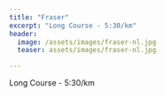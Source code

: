 ```yaml
---
title: "Fraser"
excerpt: "Long Course - 5:30/km"
header:
  image: /assets/images/fraser-nl.jpg
  teaser: assets/images/fraser-nl.jpg

---
```


Long Course - 5:30/km